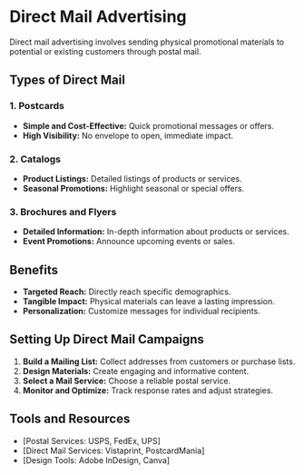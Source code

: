 # Direct Mail Advertising

Direct mail advertising involves sending physical promotional materials to potential or existing customers through postal mail.

## Types of Direct Mail

### 1. Postcards
- **Simple and Cost-Effective:** Quick promotional messages or offers.
- **High Visibility:** No envelope to open, immediate impact.

### 2. Catalogs
- **Product Listings:** Detailed listings of products or services.
- **Seasonal Promotions:** Highlight seasonal or special offers.

### 3. Brochures and Flyers
- **Detailed Information:** In-depth information about products or services.
- **Event Promotions:** Announce upcoming events or sales.

## Benefits
- **Targeted Reach:** Directly reach specific demographics.
- **Tangible Impact:** Physical materials can leave a lasting impression.
- **Personalization:** Customize messages for individual recipients.

## Setting Up Direct Mail Campaigns
1. **Build a Mailing List:** Collect addresses from customers or purchase lists.
2. **Design Materials:** Create engaging and informative content.
3. **Select a Mail Service:** Choose a reliable postal service.
4. **Monitor and Optimize:** Track response rates and adjust strategies.

## Tools and Resources
- [Postal Services: USPS, FedEx, UPS]
- [Direct Mail Services: Vistaprint, PostcardMania]
- [Design Tools: Adobe InDesign, Canva]
